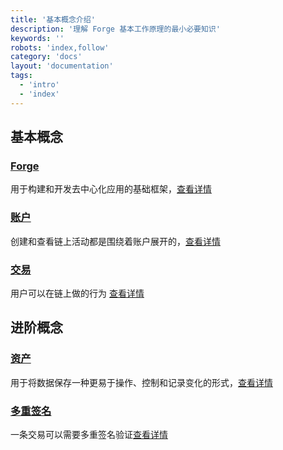 ```yaml
---
title: '基本概念介绍'
description: '理解 Forge 基本工作原理的最小必要知识'
keywords: ''
robots: 'index,follow'
category: 'docs'
layout: 'documentation'
tags:
  - 'intro'
  - 'index'
---
```


## 基本概念

### [Forge](./inside_forge)

用于构建和开发去中心化应用的基础框架，[查看详情](./inside_forge)

### [账户](./account)

创建和查看链上活动都是围绕着账户展开的，[查看详情](./account)

### [交易](./transaction)

用户可以在链上做的行为 [查看详情](./transaction)

## 进阶概念

### [资产](./assets)

用于将数据保存一种更易于操作、控制和记录变化的形式，[查看详情](./assets)

### [多重签名](./multisig)

一条交易可以需要多重签名验证[查看详情](./multisig)

